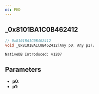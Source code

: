 ```yaml
---
ns: PED
---
```

## _0x8101BA1C0B462412

```c
// 0x8101BA1C0B462412
void _0x8101BA1C0B462412(Any p0, Any p1);
```

```
NativeDB Introduced: v1207
```

## Parameters
* **p0**:
* **p1**:
